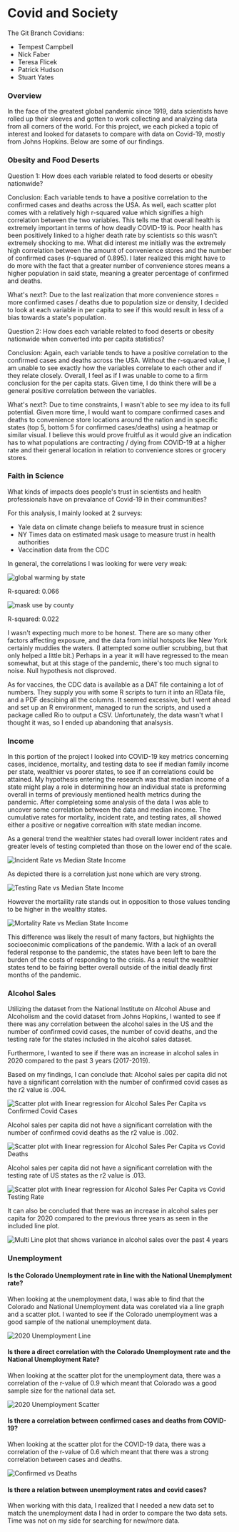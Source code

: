 # Covid and Society

The Git Branch Covidians:

- Tempest Campbell
- Nick Faber
- Teresa Flicek
- Patrick Hudson
- Stuart Yates

### Overview

In the face of the greatest global pandemic since 1919, data scientists have rolled up their sleeves and gotten to work collecting and analyzing data from all corners of the world. For this project, we each picked a topic of interest and looked for datasets to compare with data on Covid-19, mostly from Johns Hopkins. Below are some of our findings.

### Obesity and Food Deserts

Question 1: How does each variable related to food deserts or obesity nationwide?

Conclusion: Each variable tends to have a positive correlation to the confirmed cases and deaths across the USA. As well, each scatter plot comes with a relatively high r-squared value which signifies a high correlation between the two variables. This tells me that overall health is extremely important in terms of how deadly COVID-19 is. Poor health has been positively linked to a higher death rate by scientists so this wasn't extremely shocking to me. What did interest me initially was the extremely high correlation between the amount of convenience stores and the number of confirmed cases (r-squared of 0.895). I later realized this might have to do more with the fact that a greater number of convenience stores means a higher population in said state, meaning a greater percentage of confirmed and deaths. 

What's next?: Due to the last realization that more convenience stores = more confirmed cases / deaths due to population size or density, I decided to look at each variable in per capita to see if this would result in less of a bias towards a state's population.

Question 2: How does each variable related to food deserts or obesity nationwide when converted into per capita statistics?

Conclusion: Again, each variable tends to have a positive correlation to the confirmed cases and deaths across the USA. Without the r-squared value, I am unable to see exactly how the variables correlate to each other and if they relate closely. Overall, I feel as if I was unable to come to a firm conclusion for the per capita stats. Given time, I do think there will be a general positive correlation between the variables.

What's next?: Due to time constraints, I wasn't able to see my idea to its full potential. Given more time, I would want to compare confirmed cases and deaths to convenience store locations around the nation and in specific states (top 5, bottom 5 for confirmed cases/deaths) using a heatmap or similar visual. I believe this would prove fruitful as it would give an indication has to what populations are contracting / dying from COVID-19 at a higher rate and their general location in relation to convenience stores or grocery stores.

### Faith in Science

What kinds of impacts does people's trust in scientists and health professionals have on prevalance of Covid-19 in their communities?

For this analysis, I mainly looked at 2 surveys:

- Yale data on climate change beliefs to measure trust in science
- NY Times data on estimated mask usage to measure trust in health authorities
- Vaccination data from the CDC

In general, the correlations I was looking for were very weak:

![global warming by state](Science/output/cases-vs-gw-by-state.png)

R-squared: 0.066

![mask use by county](Science/output/cases-vs-masks-by-county.png)

R-squared: 0.022

I wasn't expecting much more to be honest. There are so many other factors affecting exposure, and the data from initial hotspots like New York certainly muddies the waters. (I attempted some outlier scrubbing, but that only helped a little bit.) Perhaps in a year it will have regressed to the mean somewhat, but at this stage of the pandemic, there's too much signal to noise. Null hypothesis not disproved.

As for vaccines, the CDC data is available as a DAT file containing a lot of numbers. They supply you with some R scripts to turn it into an RData file, and a PDF descibing all the columns. It seemed excessive, but I went ahead and set up an R environment, managed to run the scripts, and used a package called Rio to output a CSV. Unfortunately, the data wasn't what I thought it was, so I ended up abandoning that analsysis.

### Income

In this portion of the project I looked into COVID-19 key metrics concerning cases, incidence, mortality, and testing data to see if median family income per state, wealthier vs poorer states, to see if an correlations could be attained. My hypothesis entering the research was that median income of a state might play a role in determining how an individual state is preforming overall in terms of previously mentioned health metrics during the pandemic. After completeing some analysis of the data I was able to uncover some correlation between the data and median income. The cumulative rates for mortality, incident rate, and testing rates, all showed either a positive or negative correaltion with state median income. 

As a general trend the wealthier states had overall lower incident rates and greater levels of testing completed than those on the lower end of the scale.

![Incident Rate vs Median State Income](MedianIncome/Output/Incident_rate_scatter.png)

As depicted there is a correlation just none which are very strong.

![Testing Rate vs Median State Income](MedianIncome/Output/testing_rate_scatter.png)

However the mortaility rate stands out in opposition to those values tending to be higher in the wealthy states. 

![Mortality Rate vs Median State Income](MedianIncome/Output/mortality_rate_scatter.png)

This difference was likely the result of many factors, but highlights the socioeconimic complications of the pandemic. With a lack of an overall federal response to the pandemic, the states have been left to bare the burden of the costs of responding to the crisis. As a result the wealthier states tend to be fairing better overall outside of the initial deadly first months of the pandemic. 

### Alcohol Sales

Utilizing the dataset from the National Institute on Alcohol Abuse and Alcoholism and the covid dataset from Johns Hopkins, I wanted to see if there was any correlation between the alcohol sales in the US and the number of confirmed covid cases, the number of covid deaths, and the testing rate for the states included in the alcohol sales dataset.

Furthermore, I wanted to see if there was an increase in alcohol sales in 2020 compared to the past 3 years (2017-2019).

Based on my findings, I can conclude that:
Alcohol sales per capita did not have a significant correlation with the number of confirmed covid cases as the r2 value is .004. 

![Scatter plot with linear regression for Alcohol Sales Per Capita vs Confirmed Covid Cases](AlcoholSales/Output/Alc-Sales-PerCapita-vs-Confirmed-Cases.png)

Alcohol sales per capita did not have a significant correlation with the number of confirmed covid deaths as the r2 value is .002. 

![Scatter plot with linear regression for Alcohol Sales Per Capita vs Covid Deaths](AlcoholSales/Output/Alc-Sales-PerCapita-vs-Covid-Deaths.png)

Alcohol sales per capita did not have a significant correlation with the testing rate of US states as the r2 value is .013.

![Scatter plot with linear regression for Alcohol Sales Per Capita vs Covid Testing Rate](AlcoholSales/Output/Alc-Sales-PerCapita-vs-Testing-Rate.png)

It can also be concluded that there was an increase in alcohol sales per capita for 2020 compared to the previous three years as seen in the included line plot.

![Multi Line plot that shows variance in alcohol sales over the past 4 years](AlcoholSales/Output/Alc-Sales-PerCapita-past-4-years.png)

### Unemployment
#### Is the Colorado Unemployment rate in line with the National Unemplyment rate?
When looking at the unemployment data, I was able to find that the Colorado and National Unemployment data was corelated via a line graph and a scatter plot. I wanted to see if the Colorado unemployment was a good sample of the national unemployment data.

![2020 Unemployment Line](/Unemployment/Output/2020_National_and_Colorado_UnemploymentRates.png)

#### Is there a direct correlation with the Colorado Unemployment rate and the National Unemployment Rate?
When looking at the scatter plot for the unemployment data, there was a correlation of the r-value of 0.9 which meant that Colorado was a good sample size for the national data set.

![2020 Unemployment Scatter](https://github.com/teresaflicek/Project1/blob/main/Unemployment/Output/2020%20National%20vs.%20Colorado%20Unemployment%20Rate.png?raw=true)

#### Is there a correlation between confirmed cases and deaths from COVID-19?
When looking at the scatter plot for the COVID-19 data, there was a correlation of the r-value of 0.6 which meant that there was a strong correlation between cases and deaths.

![Confirmed vs Deaths](https://github.com/teresaflicek/Project1/blob/main/Unemployment/Output/Confirmed%20vs%20Deaths.png?raw=true)

#### Is there a relation between unemployment rates and covid cases?
When working with this data, I realized that I needed a new data set to match the unemployment data I had in order to compare the two data sets. Time was not on my side for searching for new/more data. 
